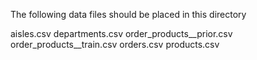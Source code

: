 The following data files should be placed in this directory

aisles.csv
departments.csv
order_products__prior.csv
order_products__train.csv
orders.csv
products.csv